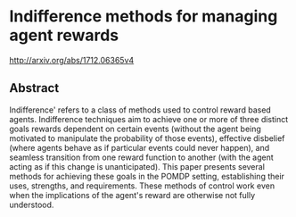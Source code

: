 # Indifference methods for managing agent rewards
http://arxiv.org/abs/1712.06365v4
## Abstract
Indifference' refers to a class of methods used to control reward based agents. Indifference techniques aim to achieve one or more of three distinct goals rewards dependent on certain events (without the agent being motivated to manipulate the probability of those events), effective disbelief (where agents behave as if particular events could never happen), and seamless transition from one reward function to another (with the agent acting as if this change is unanticipated). This paper presents several methods for achieving these goals in the POMDP setting, establishing their uses, strengths, and requirements. These methods of control work even when the implications of the agent's reward are otherwise not fully understood.